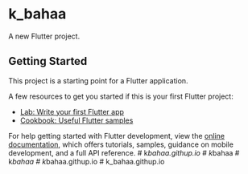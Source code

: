 # k_bahaa

A new Flutter project.

## Getting Started

This project is a starting point for a Flutter application.

A few resources to get you started if this is your first Flutter project:

- [Lab: Write your first Flutter app](https://docs.flutter.dev/get-started/codelab)
- [Cookbook: Useful Flutter samples](https://docs.flutter.dev/cookbook)

For help getting started with Flutter development, view the
[online documentation](https://docs.flutter.dev/), which offers tutorials,
samples, guidance on mobile development, and a full API reference.
#   k _ b a h a a . g i t h u p . i o  
 #   k _ b a h a a  
 #   k _ b a h a a  
 #   k _ b a h a a . g i t h u p . i o  
 #   k _ b a h a a . g i t h u p . i o  
 